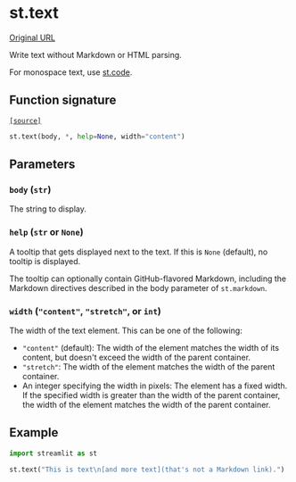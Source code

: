 # st.text

[Original URL](https://docs.streamlit.io/develop/api-reference/text/st.text)

Write text without Markdown or HTML parsing.

For monospace text, use [st.code](https://docs.streamlit.io/develop/api-reference/text/st.code).

## Function signature

[`[source]`](https://github.com/streamlit/streamlit/blob/1.50.0/lib/streamlit/elements/text.py#L31 "View st.text source code on GitHub")

```python
st.text(body, *, help=None, width="content")
```

## Parameters

### `body` (`str`)

The string to display.

### `help` (`str` or `None`)

A tooltip that gets displayed next to the text. If this is `None` (default), no tooltip is displayed.

The tooltip can optionally contain GitHub-flavored Markdown, including the Markdown directives described in the body parameter of `st.markdown`.

### `width` (`"content"`, `"stretch"`, or `int`)

The width of the text element. This can be one of the following:

*   `"content"` (default): The width of the element matches the width of its content, but doesn't exceed the width of the parent container.
*   `"stretch"`: The width of the element matches the width of the parent container.
*   An integer specifying the width in pixels: The element has a fixed width. If the specified width is greater than the width of the parent container, the width of the element matches the width of the parent container.

## Example

```python
import streamlit as st

st.text("This is text\n[and more text](that's not a Markdown link).")
```
